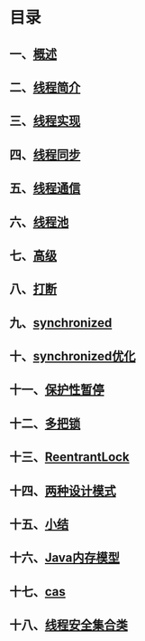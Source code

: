 # 目录

## 一、[概述](./1.md)

## 二、[线程简介](./2.md)

## 三、[线程实现](./3.md)

## 四、[线程同步](./4.md)

## 五、[线程通信](./5.md)

## 六、[线程池](./6.md)

## 七、[高级](./7.md)

## 八、[打断](./8.md)

## 九、[synchronized](./9.md)

## 十、[synchronized优化](./10.md)

## 十一、[保护性暂停](./11.md)

## 十二、[多把锁](./12.md)

## 十三、[ReentrantLock](./13.md)

## 十四、[两种设计模式](./14.md)

## 十五、[小结](./15.md)

## 十六、[Java内存模型](./16.md)

## 十七、[cas](./17.md)

## 十八、[线程安全集合类](./18.md)
